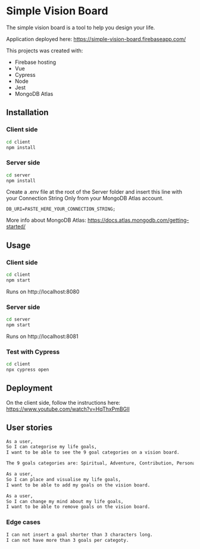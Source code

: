 # Simple Vision Board

The simple vision board is a tool to help you design your life.

Application deployed here: https://simple-vision-board.firebaseapp.com/

This projects was created with:

- Firebase hosting
- Vue
- Cypress
- Node
- Jest
- MongoDB Atlas

## Installation

### Client side

```bash
cd client
npm install
```

### Server side

```bash
cd server
npm install
```

Create a .env file at the root of the Server folder and insert this line with your Connection String Only from your MongoDB Atlas account.

```.env
DB_URI=PASTE_HERE_YOUR_CONNECTION_STRING;
```

More info about MongoDB Atlas: https://docs.atlas.mongodb.com/getting-started/

## Usage

### Client side

```bash
cd client
npm start
```

Runs on http://localhost:8080

### Server side

```bash
cd server
npm start
```

Runs on http://localhost:8081

### Test with Cypress

```bash
cd client
npx cypress open
```

## Deployment

On the client side, follow the instructions here: https://www.youtube.com/watch?v=HqThxPmBGlI

## User stories

```md
As a user,
So I can categorise my life goals,
I want to be able to see the 9 goal categories on a vision board.

The 9 goals categories are: Spiritual, Adventure, Contribution, Personal development, Career / Business, Leisure, Family / Friends / Partner, Environment, Health / Fitness.

As a user,
So I can place and visualise my life goals,
I want to be able to add my goals on the vision board.

As a user,
So I can change my mind about my life goals,
I want to be able to remove goals on the vision board.
```

### Edge cases

```md
I can not insert a goal shorter than 3 characters long.
I can not have more than 3 goals per categoty.

```
